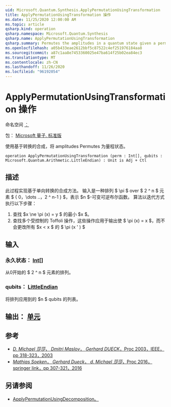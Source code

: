 ```yaml
---
uid: Microsoft.Quantum.Synthesis.ApplyPermutationUsingTransformation
title: ApplyPermutationUsingTransformation 操作
ms.date: 11/25/2020 12:00:00 AM
ms.topic: article
qsharp.kind: operation
qsharp.namespace: Microsoft.Quantum.Synthesis
qsharp.name: ApplyPermutationUsingTransformation
qsharp.summary: Permutes the amplitudes in a quantum state given a permutation using transformation-based synthesis.
ms.openlocfilehash: a05b433eae2612bbf5c87522c4ef251976184aa8
ms.sourcegitcommit: a87c1aa8e7453360025e47ba614f25b02ea84ec3
ms.translationtype: MT
ms.contentlocale: zh-CN
ms.lasthandoff: 11/26/2020
ms.locfileid: "96192054"
---
```

# <a name="applypermutationusingtransformation-operation"></a>ApplyPermutationUsingTransformation 操作

命名空间 [：](xref:Microsoft.Quantum.Synthesis)

包： [Microsoft 量子. 标准版](https://nuget.org/packages/Microsoft.Quantum.Standard)


使用基于转换的合成，将 amplitudes Permutes 为量程状态。

```qsharp
operation ApplyPermutationUsingTransformation (perm : Int[], qubits : Microsoft.Quantum.Arithmetic.LittleEndian) : Unit is Adj + Ctl
```


## <a name="description"></a>描述

此过程实现基于单向转换的合成方法。  输入是一种排列 $ \pi $ over $ 2 ^ n $ 元素 $ \{ 0，\dots ..，2 ^ n-1 \} $，表示 $n $-可变可逆布尔函数。
算法以迭代方式执行以下步骤：

1. 查找 $x \ne \pi (x) = y $ 的最小 $x $。
2. 查找多个受控制的 Toffoli 操作，这些操作应用于输出使 $ \pi (x) = x $，而不会更改所有 $x < x $ 的 $ \pi (x ' ) $

## <a name="input"></a>输入

### <a name="perm--int"></a>永久状态： [Int](xref:microsoft.quantum.lang-ref.int)[]

从0开始的 $ 2 ^ n $ 元素的排列。


### <a name="qubits--littleendian"></a>qubits： [LittleEndian](xref:Microsoft.Quantum.Arithmetic.LittleEndian)

将排列应用到的 $n $ qubits 的列表。



## <a name="output--unit"></a>输出： [单元](xref:microsoft.quantum.lang-ref.unit)



## <a name="references"></a>参考

- [*D. Michael 莎莎*， *Dmitri Maslov*， *Gerhard DUECK*，Proc 2003，IEEE，pp 318-323，2003](https://doi.org/10.1145/775832.775915)
- [*Mathias Soeken*， *Gerhard Dueck*， *d. Michael 莎莎*，Proc 2016，springer link，pp 307-321，2016](https://doi.org/10.1007/978-3-319-40578-0_22)

## <a name="see-also"></a>另请参阅

- [ApplyPermutationUsingDecomposition。](xref:Microsoft.Quantum.Synthesis.ApplyPermutationUsingDecomposition)